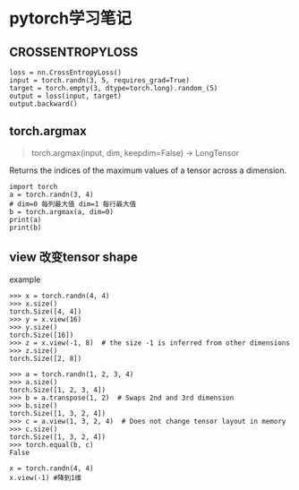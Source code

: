 # pytorch学习笔记

## CROSSENTROPYLOSS

```
loss = nn.CrossEntropyLoss()
input = torch.randn(3, 5, requires_grad=True)
target = torch.empty(3, dtype=torch.long).random_(5)
output = loss(input, target)
output.backward()
```

## torch.argmax
> torch.argmax(input, dim, keepdim=False) → LongTensor

Returns the indices of the maximum values of a tensor across a dimension.
```
import torch
a = torch.randn(3, 4)
# dim=0 每列最大值 dim=1 每行最大值
b = torch.argmax(a, dim=0)
print(a)
print(b)
```
## view 改变tensor shape

example
```
>>> x = torch.randn(4, 4)
>>> x.size()
torch.Size([4, 4])
>>> y = x.view(16)
>>> y.size()
torch.Size([16])
>>> z = x.view(-1, 8)  # the size -1 is inferred from other dimensions
>>> z.size()
torch.Size([2, 8])

>>> a = torch.randn(1, 2, 3, 4)
>>> a.size()
torch.Size([1, 2, 3, 4])
>>> b = a.transpose(1, 2)  # Swaps 2nd and 3rd dimension
>>> b.size()
torch.Size([1, 3, 2, 4])
>>> c = a.view(1, 3, 2, 4)  # Does not change tensor layout in memory
>>> c.size()
torch.Size([1, 3, 2, 4])
>>> torch.equal(b, c)
False

x = torch.randn(4, 4)
x.view(-1) #降到1维

```
